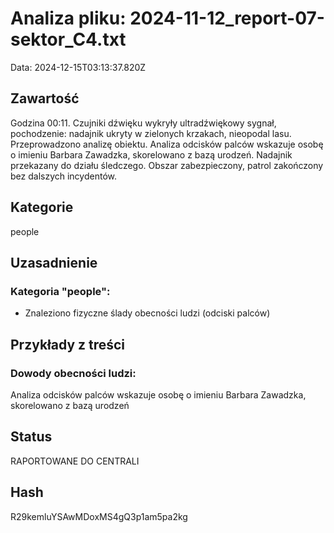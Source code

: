 # Analiza pliku: 2024-11-12_report-07-sektor_C4.txt
Data: 2024-12-15T03:13:37.820Z

## Zawartość
Godzina 00:11. Czujniki dźwięku wykryły ultradźwiękowy sygnał, pochodzenie: nadajnik ukryty w zielonych krzakach, nieopodal lasu. Przeprowadzono analizę obiektu. Analiza odcisków palców wskazuje osobę o imieniu Barbara Zawadzka, skorelowano z bazą urodzeń. Nadajnik przekazany do działu śledczego. Obszar zabezpieczony, patrol zakończony bez dalszych incydentów.


## Kategorie
people

## Uzasadnienie
### Kategoria "people":
- Znaleziono fizyczne ślady obecności ludzi (odciski palców)




## Przykłady z treści
### Dowody obecności ludzi:
 Analiza odcisków palców wskazuje osobę o imieniu Barbara Zawadzka, skorelowano z bazą urodzeń



## Status
RAPORTOWANE DO CENTRALI

## Hash
R29kemluYSAwMDoxMS4gQ3p1am5pa2kg
